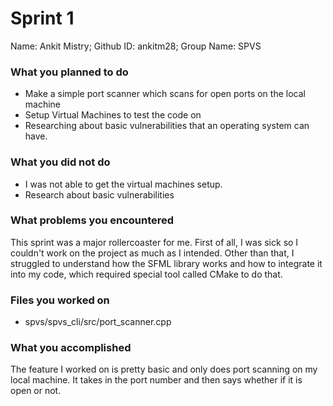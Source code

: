 # Sprint 1
Name: Ankit Mistry; Github ID: ankitm28; Group Name: SPVS

### What you planned to do
  * Make a simple port scanner which scans for open ports on the local machine
  * Setup Virtual Machines to test the code on
  * Researching about basic vulnerabilities that an operating system can have.
  

### What you did not do
  * I was not able to get the virtual machines setup.
  * Research about basic vulnerabilities

### What problems you encountered
This sprint was a major rollercoaster for me. First of all, I was sick so I couldn't work on the project as much as I intended. Other than that, I struggled to understand how the SFML library works and how to integrate it into my code, which required special tool called CMake to do that.

### Files you worked on
  * spvs/spvs_cli/src/port_scanner.cpp

### What you accomplished
The feature I worked on is pretty basic and only does port scanning on my local machine. It takes in the port number and then says whether if it is open or not.